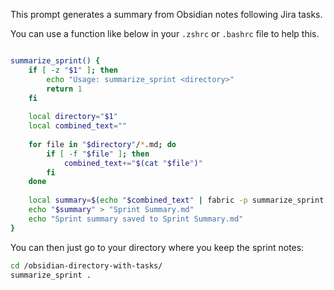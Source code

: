 This prompt generates a summary from Obsidian notes following Jira tasks.

You can use a function like below in your `.zshrc` or `.bashrc` file to help this.

```bash

summarize_sprint() {
    if [ -z "$1" ]; then
        echo "Usage: summarize_sprint <directory>"
        return 1
    fi
    
    local directory="$1"
    local combined_text=""
            
    for file in "$directory"/*.md; do
        if [ -f "$file" ]; then
            combined_text+="$(cat "$file")"
        fi
    done
        
    local summary=$(echo "$combined_text" | fabric -p summarize_sprint -m claude-3-5-sonnet-latest)
    echo "$summary" > "Sprint Summary.md"
    echo "Sprint summary saved to Sprint Summary.md"
}

```

You can then just go to your directory where you keep the sprint notes:

```bash
cd /obsidian-directory-with-tasks/
summarize_sprint .
```